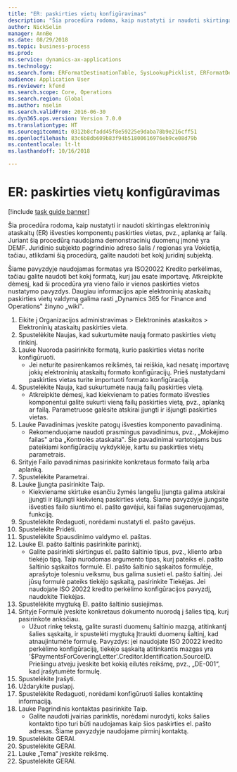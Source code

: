 ```yaml
--- 
title: "ER: paskirties vietų konfigūravimas"
description: "Šia procedūra rodoma, kaip nustatyti ir naudoti skirtingas elektroninių ataskaitų (ER) išvesties komponentų paskirties vietas, pvz., aplanką ar failą."
author: NickSelin
manager: AnnBe
ms.date: 08/29/2018
ms.topic: business-process
ms.prod: 
ms.service: dynamics-ax-applications
ms.technology: 
ms.search.form: ERFormatDestinationTable, SysLookupPicklist, ERFormatDestinationSettings, ERFormatDestinationEmailSettings, ERExpressionDesignerFormula, SRSPrintDestinationTokens
audience: Application User
ms.reviewer: kfend
ms.search.scope: Core, Operations
ms.search.region: Global
ms.author: nselin
ms.search.validFrom: 2016-06-30
ms.dyn365.ops.version: Version 7.0.0
ms.translationtype: HT
ms.sourcegitcommit: 0312b8cfadd45f8e59225e9daba78b9e216cff51
ms.openlocfilehash: 83c6b8db609b83f94b51800616976eb9ce08d79b
ms.contentlocale: lt-lt
ms.lasthandoff: 10/16/2018

---
```

# <a name="er-configure-destinations"></a>ER: paskirties vietų konfigūravimas

[!include [task guide banner](../../includes/task-guide-banner.md)]

Šia procedūra rodoma, kaip nustatyti ir naudoti skirtingas elektroninių ataskaitų (ER) išvesties komponentų paskirties vietas, pvz., aplanką ar failą. Juriant šią procedūrą naudojama demonstracinių duomenų įmonė yra DEMF. Juridinio subjekto pagrindinio adreso šalis / regionas yra Vokietija, tačiau, atlikdami šią procedūrą, galite naudoti bet kokį juridinį subjektą. 

Šiame pavyzdyje naudojamas formatas yra ISO20022 Kredito perkėlimas, tačiau galite naudoti bet kokį formatą, kurį jau esate importavę. Atkreipkite dėmesį, kad ši procedūra yra vieno failo ir vienos paskirties vietos nustatymo pavyzdys. Daugiau informacijos apie elektroninių ataskaitų paskirties vietų valdymą galima rasti „Dynamics 365 for Finance and Operations‟ žinyno „wiki‟.

1. Eikite į Organizacijos administravimas > Elektroninės ataskaitos > Elektroninių ataskaitų paskirties vieta.
2. Spustelėkite Naujas, kad sukurtumėte naują formato paskirties vietų rinkinį.
3. Lauke Nuoroda pasirinkite formatą, kurio paskirties vietas norite konfigūruoti.
    * Jei neturite pasirenkamos reikšmės, tai reiškia, kad nesatę importavę jokių elektroninių ataskaitų formato konfigūracijų. Prieš nustatydami paskirties vietas turite importuoti formato konfigūraciją.  
4. Spustelėkite Nauja, kad sukurtumėte naują failų paskirties vietą.
    * Atkreipkite dėmesį, kad kiekvienam to paties formato išvesties komponentui galite sukurti vieną failų paskirties vietą, pvz., aplanką ar failą. Parametruose galėsite atskirai įjungti ir išjungti paskirties vietas.  
5. Lauke Pavadinimas įveskite patogų išvesties komponento pavadinimą.
    * Rekomenduojame naudoti prasmingus pavadinimus, pvz., „Mokėjimo failas" arba „Kontrolės ataskaita‟. Šie pavadinimai vartotojams bus pateikiami konfigūracijų vykdyklėje, kartu su paskirties vietų parametrais.  
6. Srityje Failo pavadinimas pasirinkite konkretaus formato failą arba aplanką.
7. Spustelėkite Parametrai.
8. Lauke Įjungta pasirinkite Taip.
    * Kiekviename skirtuke esančiu žymės langeliu Įjungta galima atskirai įjungti ir išjungti kiekvieną paskirties vietą. Šiame pavyzdyje įjungsite išvesties failo siuntimo el. pašto gavėjui, kai failas sugeneruojamas, funkciją.  
9. Spustelėkite Redaguoti, norėdami nustatyti el. pašto gavėjus.
10. Spustelėkite Pridėti.
11. Spustelėkite Spausdinimo valdymo el. paštas.
12. Lauke El. pašto šaltinis pasirinkite parinktį.
    * Galite pasirinkti skirtingus el. pašto šaltinio tipus, pvz., kliento arba tiekėjo tipą. Taip nurodomas argumento tipas, kurį pateiks el. pašto šaltinio sąskaitos formulė. El. pašto šaltinio sąskaitos formulėje, aprašytoje tolesniu veiksmu, bus galima susieti el. pašto šaltinį. Jei jūsų formulė pateiks tiekėjo sąskaitą, pasirinkite Tiekėjas. Jei naudojate ISO 20022 kredito perkėlimo konfigūracijos pavyzdį, naudokite Tiekėjas.  
13. Spustelėkite mygtuką El. pašto šaltinio susiejimas.
14. Srityje Formulė įveskite konkretaus dokumento nuorodą į šalies tipą, kurį pasirinkote anksčiau.
    * Užuot rinkę tekstą, galite surasti duomenų šaltinio mazgą, atitinkantį šalies sąskaitą, ir spustelėti mygtuką Įtraukti duomenų šaltinį, kad atnaujintumėte formulę. Pavyzdys: jei naudojate ISO 20022 kredito perkėlimo konfigūraciją, tiekėjo sąskaitą atitinkantis mazgas yra '$PaymentsForCoveringLetter'.Creditor.Identification.SourceID. Priešingu atveju įveskite bet kokią eilutės reikšmę, pvz., „DE-001“, kad įrašytumėte formulę.  
15. Spustelėkite Įrašyti.
16. Uždarykite puslapį.
17. Spustelėkite Redaguoti, norėdami konfigūruoti šalies kontaktinę informaciją.
18. Lauke Pagrindinis kontaktas pasirinkite Taip.
    * Galite naudoti įvairias parinktis, norėdami nurodyti, koks šalies kontakto tipo turi būti naudojamas kaip šios paskirties el. pašto adresas. Šiame pavyzdyje naudojame pirminį kontaktą.  
19. Spustelėkite GERAI.
20. Spustelėkite GERAI.
21. Lauke „Tema“ įveskite reikšmę.
22. Spustelėkite GERAI.


